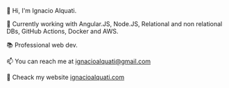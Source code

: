 👋 Hi, I'm Ignacio Alquati.

🌱 Currently working with Angular.JS, Node.JS, Relational and non relational DBs, GitHub Actions, Docker and AWS.

📚 Professional web dev.

📫 You can reach me at ignacioalquati@gmail.com 

📱 Cheack my website [ignacioalquati.com](https://ignacioalquati.com/)

